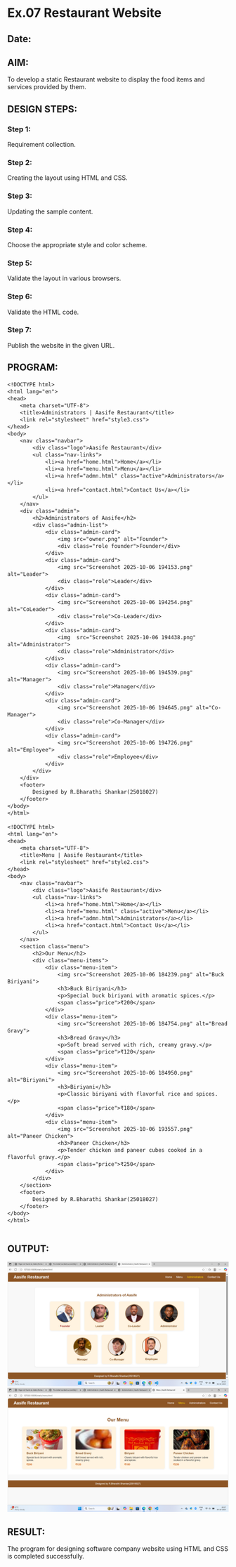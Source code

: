 # Ex.07 Restaurant Website
## Date:

## AIM:
To develop a static Restaurant website to display the food items and services provided by them.

## DESIGN STEPS:

### Step 1:
Requirement collection.

### Step 2:
Creating the layout using HTML and CSS.

### Step 3:
Updating the sample content.

### Step 4:
Choose the appropriate style and color scheme.

### Step 5:
Validate the layout in various browsers.

### Step 6:
Validate the HTML code.

### Step 7:
Publish the website in the given URL.

## PROGRAM:

```
<!DOCTYPE html>
<html lang="en">
<head>
    <meta charset="UTF-8">
    <title>Administrators | Aasife Restaurant</title>
    <link rel="stylesheet" href="style3.css">
</head>
<body>
    <nav class="navbar">
        <div class="logo">Aasife Restaurant</div>
        <ul class="nav-links">
            <li><a href="home.html">Home</a></li>
            <li><a href="menu.html">Menu</a></li>
            <li><a href="admn.html" class="active">Administrators</a></li>
            <li><a href="contact.html">Contact Us</a></li>
        </ul>
    </nav>
    <div class="admin">
        <h2>Administrators of Aasife</h2>
        <div class="admin-list">
            <div class="admin-card">
                <img src="owner.png" alt="Founder">
                <div class="role founder">Founder</div>
            </div>
            <div class="admin-card">
                <img src="Screenshot 2025-10-06 194153.png" alt="Leader">
                <div class="role">Leader</div>
            </div>
            <div class="admin-card">
                <img src="Screenshot 2025-10-06 194254.png" alt="CoLeader">
                <div class="role">Co-Leader</div>
            </div>
            <div class="admin-card">
                <img  src="Screenshot 2025-10-06 194438.png" alt="Administrator">
                <div class="role">Administrator</div>
            </div>
            <div class="admin-card">
                <img src="Screenshot 2025-10-06 194539.png" alt="Manager">
                <div class="role">Manager</div>
            </div>
            <div class="admin-card">
                <img src="Screenshot 2025-10-06 194645.png" alt="Co-Manager">
                <div class="role">Co-Manager</div>
            </div>
            <div class="admin-card">
                <img src="Screenshot 2025-10-06 194726.png" alt="Employee">
                <div class="role">Employee</div>
            </div>
        </div>
    </div>
    <footer>
        Designed by R.Bharathi Shankar(25018027)
    </footer>
</body>
</html>

<!DOCTYPE html>
<html lang="en">
<head>
    <meta charset="UTF-8">
    <title>Menu | Aasife Restaurant</title>
    <link rel="stylesheet" href="style2.css">
</head>
<body>
    <nav class="navbar">
        <div class="logo">Aasife Restaurant</div>
        <ul class="nav-links">
            <li><a href="home.html">Home</a></li>
            <li><a href="menu.html" class="active">Menu</a></li>
            <li><a href="admn.html">Administrators</a></li>
            <li><a href="contact.html">Contact Us</a></li>
        </ul>
    </nav>
    <section class="menu">
        <h2>Our Menu</h2>
        <div class="menu-items">
            <div class="menu-item">
                <img src="Screenshot 2025-10-06 184239.png" alt="Buck Biriyani">
                <h3>Buck Biriyani</h3>
                <p>Special buck biriyani with aromatic spices.</p>
                <span class="price">₹200</span>
            </div>
            <div class="menu-item">
                <img src="Screenshot 2025-10-06 184754.png" alt="Bread Gravy">
                <h3>Bread Gravy</h3>
                <p>Soft bread served with rich, creamy gravy.</p>
                <span class="price">₹120</span>
            </div>
            <div class="menu-item">
                <img src="Screenshot 2025-10-06 184950.png" alt="Biriyani">
                <h3>Biriyani</h3>
                <p>Classic biriyani with flavorful rice and spices.</p>
                <span class="price">₹180</span>
            </div>
            <div class="menu-item">
                <img src="Screenshot 2025-10-06 193557.png" alt="Paneer Chicken">
                <h3>Paneer Chicken</h3>
                <p>Tender chicken and paneer cubes cooked in a flavorful gravy.</p>
                <span class="price">₹250</span>
            </div>
        </div>
    </section>
    <footer>
        Designed by R.Bharathi Shankar(25018027)
    </footer>
</body>
</html>


```


## OUTPUT:
![alt text](<Screenshot 2025-10-06 202511.png>)
![alt text](<Screenshot 2025-10-06 202748.png>)

## RESULT:
The program for designing software company website using HTML and CSS is completed successfully.
